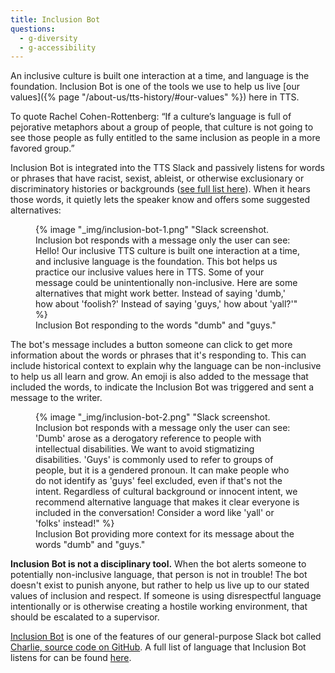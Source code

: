 ```yaml
---
title: Inclusion Bot
questions:
  - g-diversity
  - g-accessibility
---
```


An inclusive culture is built one interaction at a time, and language is the
foundation. Inclusion Bot is one of the tools we use to help us live [our
values]({% page "/about-us/tts-history/#our-values" %}) here in TTS.

To quote Rachel Cohen-Rottenberg: “If a culture’s language is full of pejorative
metaphors about a group of people, that culture is not going to see those people
as fully entitled to the same inclusion as people in a more favored group.”

Inclusion Bot is integrated into the TTS Slack and passively listens for words
or phrases that have racist, sexist, ableist, or otherwise exclusionary or
discriminatory histories or backgrounds
([see full list here](https://github.com/18F/charlie/blob/main/InclusionBot.md#ableist)).
When it hears those words, it quietly lets the speaker know and offers some
suggested alternatives:

<figure>
  {% image "_img/inclusion-bot-1.png" "Slack screenshot. Inclusion bot responds with a message only the user can see: Hello! Our inclusive TTS culture is built one interaction at a time, and inclusive language is the foundation. This bot helps us practice our inclusive values here in TTS. Some of your message could be unintentionally non-inclusive. Here are some alternatives that might work better. Instead of saying 'dumb,' how about 'foolish?' Instead of saying 'guys,' how about 'yall?'" %}
  <figcaption>
    Inclusion Bot responding to the words "dumb" and "guys."
  </figcaption>
</figure>

The bot's message includes a button someone can click to get more information
about the words or phrases that it's responding to. This can include historical
context to explain why the language can be non-inclusive to help us all learn
and grow. An emoji is also added to the message that included the words, to
indicate the Inclusion Bot was triggered and sent a message to the writer.

<figure>
  {% image "_img/inclusion-bot-2.png" "Slack screenshot. Inclusion bot responds with a message only the user can see: 'Dumb' arose as a derogatory reference to people with intellectual disabilities. We want to avoid stigmatizing disabilities. 'Guys' is commonly used to refer to groups of people, but it is a gendered pronoun. It can make people who do not identify as 'guys' feel excluded, even if that's not the intent. Regardless of cultural background or innocent intent, we recommend alternative language that makes it clear everyone is included in the conversation! Consider a word like 'yall' or 'folks' instead!" %}
  <figcaption>
    Inclusion Bot providing more context for its message about the words "dumb"
    and "guys."
  </figcaption>
</figure>

**Inclusion Bot is not a disciplinary tool.** When the bot alerts someone to
potentially non-inclusive language, that person is not in trouble! The bot
doesn't exist to punish anyone, but rather to help us live up to our stated
values of inclusion and respect. If someone is using disrespectful language
intentionally or is otherwise creating a hostile working environment, that
should be escalated to a supervisor.

[Inclusion Bot](https://github.com/18F/charlie/blob/main/InclusionBot.md) is one
of the features of our general-purpose Slack bot called
[Charlie, source code on GitHub](https://github.com/18f/charlie#inclusion-bot).
A full list of language that Inclusion Bot listens for can be found
[here](https://github.com/18F/charlie/blob/main/InclusionBot.md#ableist).
